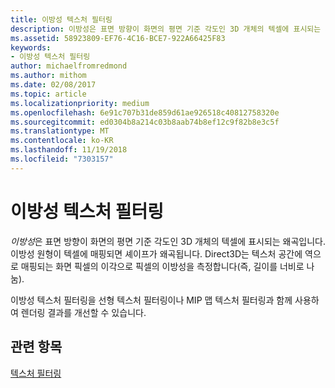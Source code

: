 ```yaml
---
title: 이방성 텍스처 필터링
description: 이방성은 표면 방향이 화면의 평면 기준 각도인 3D 개체의 텍셀에 표시되는 왜곡입니다. 이방성 원형이 텍셀에 매핑되면 셰이프가 왜곡됩니다.
ms.assetid: 58923809-EF76-4C16-BCE7-922A66425F83
keywords:
- 이방성 텍스처 필터링
author: michaelfromredmond
ms.author: mithom
ms.date: 02/08/2017
ms.topic: article
ms.localizationpriority: medium
ms.openlocfilehash: 6e91c707b31de859d61ae926518c40812758320e
ms.sourcegitcommit: ed0304b8a214c03b8aab74b8ef12c9f82b8e3c5f
ms.translationtype: MT
ms.contentlocale: ko-KR
ms.lasthandoff: 11/19/2018
ms.locfileid: "7303157"
---
```

# <a name="anisotropic-texture-filtering"></a>이방성 텍스처 필터링


*이방성*은 표면 방향이 화면의 평면 기준 각도인 3D 개체의 텍셀에 표시되는 왜곡입니다. 이방성 원형이 텍셀에 매핑되면 셰이프가 왜곡됩니다. Direct3D는 텍스처 공간에 역으로 매핑되는 화면 픽셀의 이각으로 픽셀의 이방성을 측정합니다(즉, 길이를 너비로 나눔).

이방성 텍스처 필터링을 선형 텍스처 필터링이나 MIP 맵 텍스처 필터링과 함께 사용하여 렌더링 결과를 개선할 수 있습니다.

## <a name="span-idrelated-topicsspanrelated-topics"></a><span id="related-topics"></span>관련 항목


[텍스처 필터링](texture-filtering.md)

 

 




